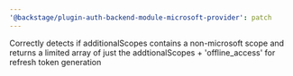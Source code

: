 ```yaml
---
'@backstage/plugin-auth-backend-module-microsoft-provider': patch
---
```


Correctly detects if additionalScopes contains a non-microsoft scope and returns a limited array of just the addtionalScopes + 'offline_access' for refresh token generation
